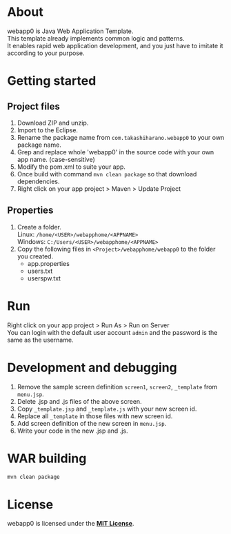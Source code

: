 # About

webapp0 is Java Web Application Template.  
This template already implements common logic and patterns.  
It enables rapid web application development, and you just have to imitate it according to your purpose.

# Getting started

## Project files

1. Download ZIP and unzip.
2. Import to the Eclipse.
3. Rename the package name from `com.takashiharano.webapp0` to your own package name.
4. Grep and replace whole 'webapp0' in the source code with your own app name. (case-sensitive)
5. Modify the pom.xml to suite your app.
6. Once build with command `mvn clean package` so that download dependencies.
7. Right click on your app project > Maven > Update Project

## Properties

1. Create a folder.  
   Linux: `/home/<USER>/webapphome/<APPNAME>`  
   Windows: `C:/Users/<USER>/webapphome/<APPNAME>`
2. Copy the following files in `<Project>/webapphome/webapp0` to the folder you created.
   - app.properties
   - users.txt
   - userspw.txt

# Run

Right click on your app project > Run As > Run on Server  
You can login with the default user account `admin` and the password is the same as the username.  

# Development and debugging

1. Remove the sample screen definition `screen1`, `screen2`, `_template` from `menu.jsp`.
2. Delete .jsp and .js files of the above screen.
3. Copy `_template.jsp` and `_template.js` with your new screen id.
4. Replace all `_template` in those files with new screen id.
5. Add screen definition of the new screen in `menu.jsp`.
6. Write your code in the new .jsp and .js.

# WAR building

```sh
mvn clean package
```
# License

webapp0 is licensed under the **[MIT License](https://github.com/takashiharano/webapp0/blob/main/LICENSE)**.
